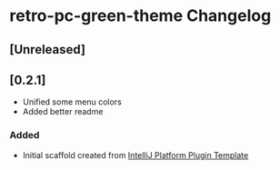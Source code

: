 <!-- Keep a Changelog guide -> https://keepachangelog.com -->

# retro-pc-green-theme Changelog

## [Unreleased]
## [0.2.1]
- Unified some menu colors
- Added better readme
### Added
- Initial scaffold created from [IntelliJ Platform Plugin Template](https://github.com/JetBrains/intellij-platform-plugin-template)
